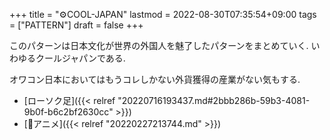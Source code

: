 +++
title = "⚙COOL-JAPAN"
lastmod = 2022-08-30T07:35:54+09:00
tags = ["PATTERN"]
draft = false
+++

このパターンは日本文化が世界の外国人を魅了したパターンをまとめていく. いわゆるクールジャパンである.

オワコン日本においてはもうコレしかない外貨獲得の産業がない気もする.

-   [ローソク足]({{< relref "20220716193437.md#2bbb286b-59b3-4081-9b0f-b6c2bf2630cc" >}})
-   [🔖アニメ]({{< relref "20220227213744.md" >}})
